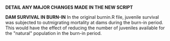 **DETAIL ANY MAJOR CHANGES MADE IN THE NEW SCRIPT**

**DAM SURVIVAL IN BURN-IN**
In the original burnin.R file, juvenile survival was subjected to outmigrating mortality at dams during the burn-in period. This would have the effect of reducing the number of juveniles available for the "natural" population in the burn-in period. 
